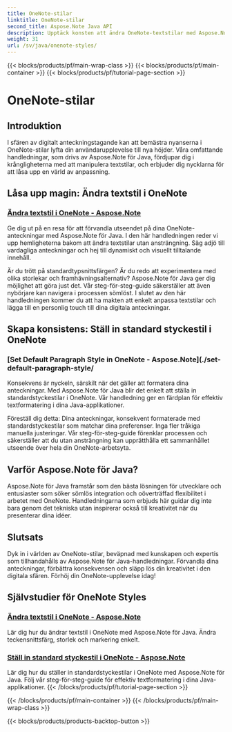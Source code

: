 ```yaml
---
title: OneNote-stilar
linktitle: OneNote-stilar
second_title: Aspose.Note Java API
description: Upptäck konsten att ändra OneNote-textstilar med Aspose.Note för Java. Lär dig att ändra teckensnittsfärg, storlek och markering i våra steg-för-steg handledningar.
weight: 31
url: /sv/java/onenote-styles/
---
```


{{< blocks/products/pf/main-wrap-class >}}
{{< blocks/products/pf/main-container >}}
{{< blocks/products/pf/tutorial-page-section >}}

# OneNote-stilar


## Introduktion

I sfären av digitalt anteckningstagande kan att bemästra nyanserna i OneNote-stilar lyfta din användarupplevelse till nya höjder. Våra omfattande handledningar, som drivs av Aspose.Note för Java, fördjupar dig i krångligheterna med att manipulera textstilar, och erbjuder dig nycklarna för att låsa upp en värld av anpassning.

## Låsa upp magin: Ändra textstil i OneNote
### [Ändra textstil i OneNote - Aspose.Note](./change-text-style/)

Ge dig ut på en resa för att förvandla utseendet på dina OneNote-anteckningar med Aspose.Note för Java. I den här handledningen reder vi upp hemligheterna bakom att ändra textstilar utan ansträngning. Säg adjö till vardagliga anteckningar och hej till dynamiskt och visuellt tilltalande innehåll.

Är du trött på standardtypsnittsfärgen? Är du redo att experimentera med olika storlekar och framhävningsalternativ? Aspose.Note för Java ger dig möjlighet att göra just det. Vår steg-för-steg-guide säkerställer att även nybörjare kan navigera i processen sömlöst. I slutet av den här handledningen kommer du att ha makten att enkelt anpassa textstilar och lägga till en personlig touch till dina digitala anteckningar.

## Skapa konsistens: Ställ in standard styckestil i OneNote
### [Set Default Paragraph Style in OneNote - Aspose.Note](./set-default-paragraph-style/

Konsekvens är nyckeln, särskilt när det gäller att formatera dina anteckningar. Med Aspose.Note för Java blir det enkelt att ställa in standardstyckestilar i OneNote. Vår handledning ger en färdplan för effektiv textformatering i dina Java-applikationer.

Föreställ dig detta: Dina anteckningar, konsekvent formaterade med standardstyckestilar som matchar dina preferenser. Inga fler tråkiga manuella justeringar. Vår steg-för-steg-guide förenklar processen och säkerställer att du utan ansträngning kan upprätthålla ett sammanhållet utseende över hela din OneNote-arbetsyta.

## Varför Aspose.Note för Java?
Aspose.Note för Java framstår som den bästa lösningen för utvecklare och entusiaster som söker sömlös integration och oöverträffad flexibilitet i arbetet med OneNote. Handledningarna som erbjuds här guidar dig inte bara genom det tekniska utan inspirerar också till kreativitet när du presenterar dina idéer.

## Slutsats
Dyk in i världen av OneNote-stilar, beväpnad med kunskapen och expertis som tillhandahålls av Aspose.Note för Java-handledningar. Förvandla dina anteckningar, förbättra konsekvensen och släpp lös din kreativitet i den digitala sfären. Förhöj din OneNote-upplevelse idag!
## Självstudier för OneNote Styles
### [Ändra textstil i OneNote - Aspose.Note](./change-text-style/)
Lär dig hur du ändrar textstil i OneNote med Aspose.Note för Java. Ändra teckensnittsfärg, storlek och markering enkelt.
### [Ställ in standard styckestil i OneNote - Aspose.Note](./set-default-paragraph-style/)
Lär dig hur du ställer in standardstyckestilar i OneNote med Aspose.Note för Java. Följ vår steg-för-steg-guide för effektiv textformatering i dina Java-applikationer.
{{< /blocks/products/pf/tutorial-page-section >}}

{{< /blocks/products/pf/main-container >}}
{{< /blocks/products/pf/main-wrap-class >}}

{{< blocks/products/products-backtop-button >}}

